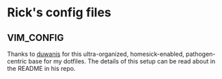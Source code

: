 # Rick's config files

## VIM\_CONFIG

Thanks to [duwanis](https://github.com/duwanis/vim_config) for this
ultra-organized, homesick-enabled, pathogen-centric base for my dotfiles. The
details of this setup can be read about in the README in his repo.
